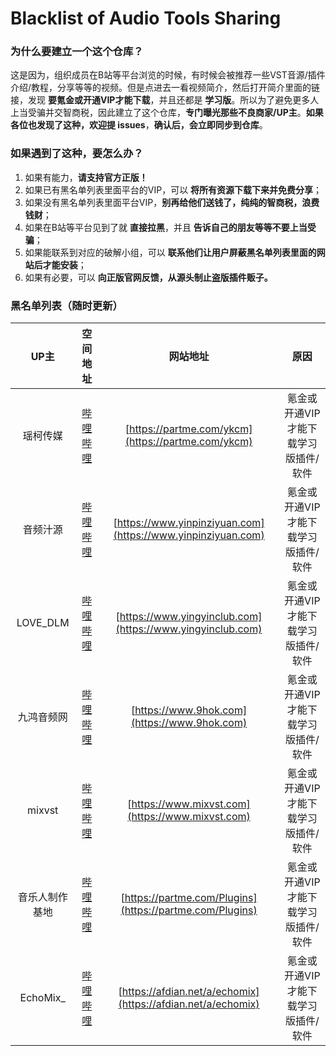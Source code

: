 # Blacklist of Audio Tools Sharing
### 为什么要建立一个这个仓库？

这是因为，组织成员在B站等平台浏览的时候，有时候会被推荐一些VST音源/插件介绍/教程，分享等等的视频。但是点进去一看视频简介，然后打开简介里面的链接，发现 **要氪金或开通VIP才能下载**，并且还都是 **学习版**。所以为了避免更多人上当受骗并交智商税，因此建立了这个仓库，**专门曝光那些不良商家/UP主**。**如果各位也发现了这种，欢迎提 issues**，**确认后，会立即同步到仓库**。

### 如果遇到了这种，要怎么办？

1. 如果有能力，**请支持官方正版！**
2. 如果已有黑名单列表里面平台的VIP，可以 **将所有资源下载下来并免费分享**；
3. 如果没有黑名单列表里面平台VIP，**别再给他们送钱了，纯纯的智商税，浪费钱财**；
4. 如果在B站等平台见到了就 **直接拉黑**，并且 **告诉自己的朋友等等不要上当受骗**；
5. 如果能联系到对应的破解小组，可以 **联系他们让用户屏蔽黑名单列表里面的网站后才能安装**；
6. 如果有必要，可以 **向正版官网反馈，从源头制止盗版插件贩子。**

### 黑名单列表（随时更新）

|      UP主      |                        空间地址                         |                           网站地址                           |                 原因                 |
| :------------: | :-----------------------------------------------------: | :----------------------------------------------------------: | :----------------------------------: |
|    瑶柯传媒    |    [哔哩哔哩](https://space.bilibili.com/475657938)     |      [https://partme.com/ykcm](https://partme.com/ykcm)      | 氪金或开通VIP才能下载学习版插件/软件 |
|    音频汁源    |    [哔哩哔哩](https://space.bilibili.com/455669071)     | [https://www.yinpinziyuan.com](https://www.yinpinziyuan.com) | 氪金或开通VIP才能下载学习版插件/软件 |
|    LOVE_DLM    |    [哔哩哔哩](https://space.bilibili.com/1303162882)    |  [https://www.yingyinclub.com](https://www.yingyinclub.com)  | 氪金或开通VIP才能下载学习版插件/软件 |
|   九鸿音频网   |    [哔哩哔哩](https://space.bilibili.com/317479469)     |         [https://www.9hok.com](https://www.9hok.com)         | 氪金或开通VIP才能下载学习版插件/软件 |
|     mixvst     | [哔哩哔哩](https://space.bilibili.com/3493278349527055) |       [https://www.mixvst.com](https://www.mixvst.com)       | 氪金或开通VIP才能下载学习版插件/软件 |
| 音乐人制作基地 |    [哔哩哔哩](https://space.bilibili.com/2136141146)    |   [https://partme.com/Plugins](https://partme.com/Plugins)   | 氪金或开通VIP才能下载学习版插件/软件 |
| EchoMix_ |    [哔哩哔哩](https://space.bilibili.com/1690887412)    |   [https://afdian.net/a/echomix](https://afdian.net/a/echomix)   | 氪金或开通VIP才能下载学习版插件/软件 |



